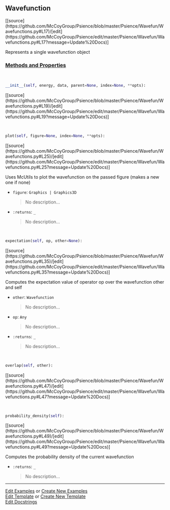 ## <a id="Psience.Wavefun.Wavefunctions.Wavefunction">Wavefunction</a> 
<div class="docs-source-link" markdown="1">
[[source](https://github.com/McCoyGroup/Psience/blob/master/Psience/Wavefun/Wavefunctions.py#L17)/[edit](https://github.com/McCoyGroup/Psience/edit/master/Psience/Wavefun/Wavefunctions.py#L17?message=Update%20Docs)]
</div>

Represents a single wavefunction object

<div class="collapsible-section">
 <div class="collapsible-section collapsible-section-header" markdown="1">
 
### <a class="collapse-link" data-toggle="collapse" href="#methods">Methods and Properties</a> <a class="float-right" data-toggle="collapse" href="#methods"><i class="fa fa-chevron-down"></i></a>

 </div>
 <div class="collapsible-section collapsible-section-body collapse" id="methods" markdown="1">

<a id="Psience.Wavefun.Wavefunctions.Wavefunction.__init__" class="docs-object-method">&nbsp;</a> 
```python
__init__(self, energy, data, parent=None, index=None, **opts): 
```
<div class="docs-source-link" markdown="1">
[[source](https://github.com/McCoyGroup/Psience/blob/master/Psience/Wavefun/Wavefunctions.py#L19)/[edit](https://github.com/McCoyGroup/Psience/edit/master/Psience/Wavefun/Wavefunctions.py#L19?message=Update%20Docs)]
</div>

<a id="Psience.Wavefun.Wavefunctions.Wavefunction.plot" class="docs-object-method">&nbsp;</a> 
```python
plot(self, figure=None, index=None, **opts): 
```
<div class="docs-source-link" markdown="1">
[[source](https://github.com/McCoyGroup/Psience/blob/master/Psience/Wavefun/Wavefunctions.py#L25)/[edit](https://github.com/McCoyGroup/Psience/edit/master/Psience/Wavefun/Wavefunctions.py#L25?message=Update%20Docs)]
</div>

Uses McUtils to plot the wavefunction on the passed figure (makes a new one if none)
- `figure`: `Graphics | Graphics3D`
    >No description...
- `:returns`: `_`
    >No description...

<a id="Psience.Wavefun.Wavefunctions.Wavefunction.expectation" class="docs-object-method">&nbsp;</a> 
```python
expectation(self, op, other=None): 
```
<div class="docs-source-link" markdown="1">
[[source](https://github.com/McCoyGroup/Psience/blob/master/Psience/Wavefun/Wavefunctions.py#L35)/[edit](https://github.com/McCoyGroup/Psience/edit/master/Psience/Wavefun/Wavefunctions.py#L35?message=Update%20Docs)]
</div>

Computes the expectation value of operator op over the wavefunction other and self
- `other`: `Wavefunction`
    >No description...
- `op`: `Any`
    >No description...
- `:returns`: `_`
    >No description...

<a id="Psience.Wavefun.Wavefunctions.Wavefunction.overlap" class="docs-object-method">&nbsp;</a> 
```python
overlap(self, other): 
```
<div class="docs-source-link" markdown="1">
[[source](https://github.com/McCoyGroup/Psience/blob/master/Psience/Wavefun/Wavefunctions.py#L47)/[edit](https://github.com/McCoyGroup/Psience/edit/master/Psience/Wavefun/Wavefunctions.py#L47?message=Update%20Docs)]
</div>

<a id="Psience.Wavefun.Wavefunctions.Wavefunction.probability_density" class="docs-object-method">&nbsp;</a> 
```python
probability_density(self): 
```
<div class="docs-source-link" markdown="1">
[[source](https://github.com/McCoyGroup/Psience/blob/master/Psience/Wavefun/Wavefunctions.py#L49)/[edit](https://github.com/McCoyGroup/Psience/edit/master/Psience/Wavefun/Wavefunctions.py#L49?message=Update%20Docs)]
</div>

Computes the probability density of the current wavefunction
- `:returns`: `_`
    >No description...

 </div>
</div>




___

[Edit Examples](https://github.com/McCoyGroup/Psience/edit/gh-pages/ci/examples/Psience/Wavefun/Wavefunctions/Wavefunction.md) or 
[Create New Examples](https://github.com/McCoyGroup/Psience/new/gh-pages/?filename=ci/examples/Psience/Wavefun/Wavefunctions/Wavefunction.md) <br/>
[Edit Template](https://github.com/McCoyGroup/Psience/edit/gh-pages/ci/docs/Psience/Wavefun/Wavefunctions/Wavefunction.md) or 
[Create New Template](https://github.com/McCoyGroup/Psience/new/gh-pages/?filename=ci/docs/templates/Psience/Wavefun/Wavefunctions/Wavefunction.md) <br/>
[Edit Docstrings](https://github.com/McCoyGroup/Psience/edit/master/Psience/Wavefun/Wavefunctions.py#L17?message=Update%20Docs)